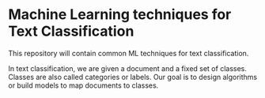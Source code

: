 # Machine Learning techniques for Text Classification
 
This repository will contain common ML techniques for text classification.

In text classification, we are given a document and a fixed set of classes. Classes are also called categories or labels. Our goal is to design algorithms or build models to map documents to classes.